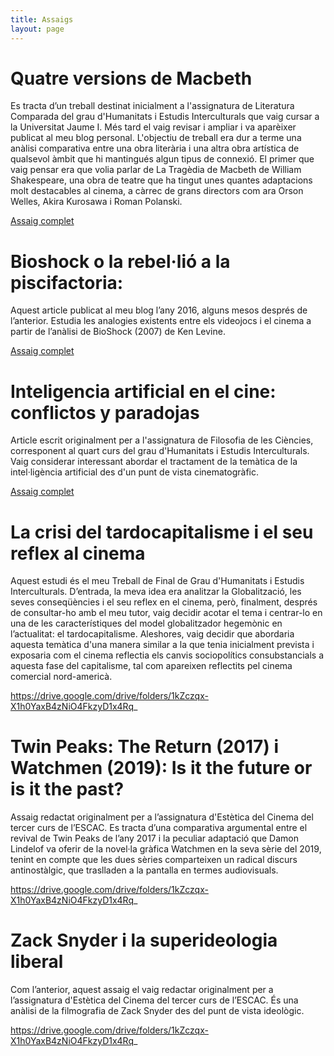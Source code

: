 ```yaml
---
title: Assaigs
layout: page
---
```


# Quatre versions de Macbeth

Es tracta d’un treball destinat inicialment a l'assignatura de Literatura Comparada del grau d'Humanitats i Estudis Interculturals que vaig cursar a la Universitat Jaume I. Més tard el vaig revisar i ampliar i va aparèixer publicat al meu blog personal. L'objectiu de treball era dur a terme una anàlisi comparativa entre una obra literària i una altra obra artística de qualsevol àmbit que hi mantingués algun tipus de connexió. El primer que vaig pensar era que volia parlar de La Tragèdia de Macbeth de William Shakespeare, una obra de teatre que ha tingut unes quantes adaptacions molt destacables al cinema, a càrrec de grans directors com ara Orson Welles, Akira Kurosawa i Roman Polanski. 

[Assaig complet](http://laclaudargent.blogspot.com/2016/01/quatre-versions-de-macbeth.html)

# Bioshock o la rebel·lió a la piscifactoria:

Aquest article publicat al meu blog l’any 2016, alguns mesos després de l’anterior. Estudia les analogies existents entre els videojocs i el cinema a partir de l’anàlisi de BioShock (2007) de Ken Levine.

[Assaig complet](http://laclaudargent.blogspot.com/2016/09/bioshock-o-la-rebellio-la-piscifactoria.html)

# Inteligencia artificial en el cine: conflictos y paradojas

Article escrit originalment per a l'assignatura de Filosofia de les Ciències, corresponent al quart curs del grau d'Humanitats i Estudis Interculturals. Vaig considerar interessant abordar el tractament de la temàtica de la intel·ligència artificial des d'un punt de vista cinematogràfic.

[Assaig complet](assets/pdf/Inteligencia-Artificial-en-el-cine.pdf)


# La crisi del tardocapitalisme i el seu reflex al cinema

Aquest estudi és el meu  Treball de Final de Grau d'Humanitats i Estudis Interculturals. D’entrada, la meva idea era analitzar la Globalització, les seves conseqüències i el seu reflex en el cinema, però, finalment, després de consultar-ho amb el meu tutor, vaig decidir acotar el tema i centrar-lo en una de les característiques del model globalitzador hegemònic en l’actualitat: el tardocapitalisme. Aleshores, vaig decidir que abordaria aquesta temàtica d'una manera similar a la que tenia inicialment prevista i exposaria com el cinema reflectia els canvis sociopolítics consubstancials a aquesta fase del capitalisme, tal com apareixen reflectits pel cinema comercial nord-americà.

https://drive.google.com/drive/folders/1kZczqx-X1h0YaxB4zNiO4FkzyD1x4Rq_

# Twin Peaks: The Return (2017) i Watchmen (2019): Is it the future or is it the past?

Assaig redactat originalment per a l’assignatura d'Estètica del Cinema del tercer curs de l’ESCAC. Es tracta d’una comparativa argumental entre el revival de Twin Peaks  de l’any 2017 i  la peculiar adaptació que Damon Lindelof va oferir de la novel·la gràfica Watchmen en la seva sèrie del 2019, tenint en compte que les dues sèries comparteixen un radical discurs antinostàlgic, que traslladen a la pantalla en termes audiovisuals.

https://drive.google.com/drive/folders/1kZczqx-X1h0YaxB4zNiO4FkzyD1x4Rq_

# Zack Snyder i la superideologia liberal

Com l’anterior, aquest assaig el vaig redactar originalment per a l’assignatura d'Estètica del Cinema del tercer curs de l’ESCAC. És una anàlisi de la filmografia de Zack Snyder des del punt de vista ideològic. 

https://drive.google.com/drive/folders/1kZczqx-X1h0YaxB4zNiO4FkzyD1x4Rq_

